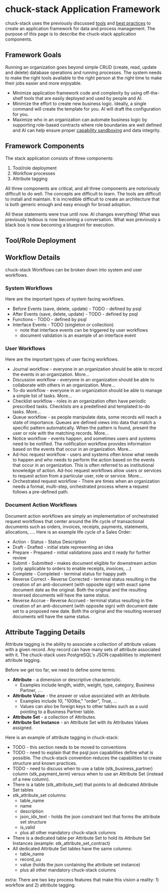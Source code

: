 # chuck-stack Application Framework

chuck-stack uses the previously discussed [tools](./stack-tools.md) and [best practices](./best-practices.md) to create an application framework for data and process management. The purpose of this page is to describe the chuck-stack application components.

## Framework Goals

Running an organization goes beyond simple CRUD (create, read, update and delete) database operations and running processes. The system needs to make the right tools available to the right person at the right time to make their jobs easier and more enjoyable. 

- Minimize application framework code and complexity by using off-the-shelf tools that are easily deployed and used by people and AI.
- Minimize the effort to create new business logic. Ideally, a single command will create the template for you. AI will draft the configuration for you.
- Maximize who in an organization can automate business logic by supporting role-based contracts where role boundaries are well defined and AI can help ensure proper [capability sandboxing](./stack-faq.html#what-is-capability-sandboxing) and data integrity.

## Framework Components

The stack application consists of three components:

1. Tool/role deployment
2. Workflow processes
3. Attribute tagging

All three components are critical, and all three components are notoriously difficult to do well. The concepts are difficult to learn. The tools are difficult to install and maintain. It is incredible difficult to create an architecture that is both generic enough and easy enough for broad adoption.

All these statements were true until now. AI changes everything! What was previously tedious is now becoming a conversation. What was previously a black box is now becoming a blueprint for execution.

## Tool/Role Deployment

## Workflow Details

chuck-stack Workflows can be broken down into system and user workflows.

### System Workflows

Here are the important types of system facing workflows.

- Before Events (save, delete, update) - TODO - defined by psql
- After Events (save, delete, update) - TODO - defined by psql
- Functions - TODO - defined by psql
- Interface Events - TODO (singleton or collection)
  - note that interface events can be triggered by user workflows
  - document validation is an example of an interface event

### User Workflows

Here are the important types of user facing workflows.

- Journal workflow - everyone in an organization should be able to record the events in an organization. More...
- Discussion workflow - everyone in an organization should be able to collaborate with others in an organization. More...
- To-do workflow - everyone in an organization should be able to manage a simple list of tasks. More...
- Checklist workflow - roles in an organization often have periodic prescribed tasks. Checklists are a predefined and templated to-do tasks. More...
- Queue workflow - as people manipulate data, some records will reach a state of importance. Queues are defined views into data that match a specific pattern automatically. When the pattern is found, present the user or role with the matching records.  More...
- Notice workflow - events happen, and sometimes users and systems need to be notified. The notification workflow provides information based on the events that occur in an organization.  More...
- Ad-hoc request workflow - users and systems often know what needs to happen and who needs to perform the action based on the events that occur in an organization. This is often referred to as institutional knowledge of action. Ad-hoc request workflows allow users or services to request action from a particular user, role or service.  More...
- Orchestrated request workflow - There are times when an organization needs a formal, multi-step, orchestrated process where a request follows a pre-defined path.

### Document Action Workflows

Document action workflows are simply an implementation of orchestrated request workflows that center around the life cycle of transactional documents such as orders, invoices, receipts, payments, statements, allocations, .... Here is an example life cycle of a Sales Order:

<!-- TODO ensure the Action and Status vocabulary terms are consistent with the pg_workflow repo -->
- Action - Status - Status Description
- Draft - Drafted - initial state representing an idea
- Prepare - Prepared - initial validations pass and it ready for further review
- Submit - Submitted - makes document eligible for downstream action (only applicable to orders to enable receipts, invoices, ...)
- Complete - Completed - terminal status for happy path
- Reverse Correct - Reverse Corrected - terminal status resulting in the creation of an anti-document (with opposite sign) with exact same document date as the original. Both the original and the resulting reversed documents will have the same status.
- Reverse Accrue - Reverse Accrued - terminal status resulting in the creation of an anti-document (with opposite sign) with document date set to a proposed new date. Both the original and the resulting reversed documents will have the same status.

## Attribute Tagging Details

Attribute tagging is the ability to associate a collection of attribute values with a given record. Any record can have many sets of attribute associated with it. The chuck-stack uses PostgreSQL's JSON capabilities to implement attribute tagging.

Before we get too far, we need to define some terms:

- **Attribute** - a dimension or descriptive characteristic. 
  - Examples include length, width, weight, type, category, Business Partner, ....
- **Attribute Value** - the answer or value associated with an Attribute. 
  - Examples include 10, "100lbs," "order", True, ...
  - Values can also be foreign keys to other tables such as a uuid pointing to a Business Partner table.
- **Attribute Set** - a collection of Attributes.
- **Attribute Set Instance** - an Attribute Set with its Attributes Values assigned.

<!-- TODO: add to terminology.md page - this is the definition and term points here -->

Here is an example of attribute tagging in chuck-stack:

- TODO - this section needs to be moved to conventions
- TODO - need to explain that the psql json capabilities define what is possible. The chuck-stack convention reduces the capabilities to create structure and known practices.
- TODO - need to discuss when to use a table (stk_business_partner) column (stk_payment_term) versus when to use an Attribute Set (instead of a new column).
- There is a table (stk_attribute_set) that points to all dedicated Attribute Set tables
- stk_attribute_set columns:
  - table_name
  - name
  - description
  - json_idx_text - holds the json constraint text that forms the attribute set structure
  - is_valid
  - plus all other mandatory chuck-stack columns
- There is a dedicated table per Attribute Set to hold its Attribute Set Instances (example: stk_attribute_set_contract)
- All dedicated Attribute Set tables have the same columns:
  - table_name
  - record_uu
  - value (holds the json containing the attribute set instance)
  - plus all other mandatory chuck-stack columns

extra:
There are two key process features that make this vision a reality: 1) workflow and 2) attribute tagging.
